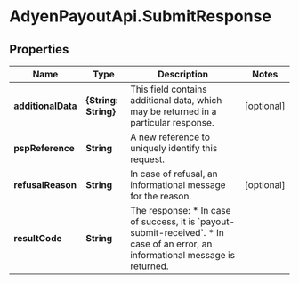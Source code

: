 # AdyenPayoutApi.SubmitResponse

## Properties

Name | Type | Description | Notes
------------ | ------------- | ------------- | -------------
**additionalData** | **{String: String}** | This field contains additional data, which may be returned in a particular response. | [optional] 
**pspReference** | **String** | A new reference to uniquely identify this request. | 
**refusalReason** | **String** | In case of refusal, an informational message for the reason. | [optional] 
**resultCode** | **String** | The response: * In case of success, it is &#x60;payout-submit-received&#x60;. * In case of an error, an informational message is returned. | 


